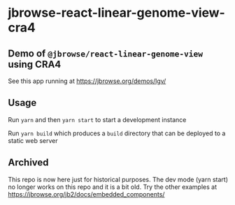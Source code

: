 # jbrowse-react-linear-genome-view-cra4

## Demo of `@jbrowse/react-linear-genome-view` using CRA4

See this app running at https://jbrowse.org/demos/lgv/

## Usage

Run `yarn` and then `yarn start` to start a development instance

Run `yarn build` which produces a `build` directory that can be deployed to a
static web server

## Archived

This repo is now here just for historical purposes. The dev mode (yarn start) no longer works on this repo and it is a bit old. Try the other examples at https://jbrowse.org/jb2/docs/embedded_components/
